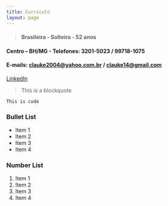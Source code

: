 ```yaml
---
title: Currículo
layout: page
---
```


> #### Brasileira - Solteira - 52 anos
#### Centro – BH/MG - Telefones: 3201-5023 / 99718-1075
#### E-mails: clauke2004@yahoo.com.br / clauke14@gmail.com


[LinkedIn](https://www.linkedin.com/in/claudia-kenia/)

> This is a blockquote

`This is code`

### Bullet List
* Item 1
* Item 2
* Item 3
* Item 4

### Number List
1. Item 1
2. Item 2
3. Item 3
4. Item 4
